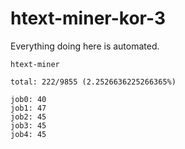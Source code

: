 # htext-miner-kor-3

Everything doing here is automated.

```
htext-miner

total: 222/9855 (2.2526636225266365%)

job0: 40
job1: 47
job2: 45
job3: 45
job4: 45
```
